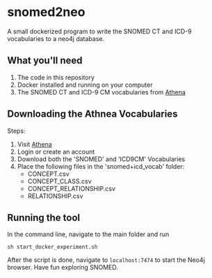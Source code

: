 # snomed2neo
A small dockerized program to write the SNOMED CT and ICD-9 vocabularies to a neo4j database.

## What you'll need

1. The code in this repository
3. Docker installed and running on your computer
2. The SNOMED CT and ICD-9 CM vocabularies from [Athena](https://athena.ohdsi.org/)

## Downloading the Athnea Vocabularies

Steps:
1. Visit [Athena](https://athena.ohdsi.org/vocabulary/list)
2. Login or create an account
3. Download both the 'SNOMED' and 'ICD9CM' Vocabularies
4. Place the following files in the 'snomed+icd_vocab' folder: 
    * CONCEPT.csv
    * CONCEPT_CLASS.csv
    * CONCEPT_RELATIONSHIP.csv
    * RELATIONSHIP.csv

## Running the tool 

In the command line, navigate to the main folder and run

`sh start_docker_experiment.sh`

After the script is done, navigate to `localhost:7474` to start the Neo4j browser. Have fun exploring SNOMED.
